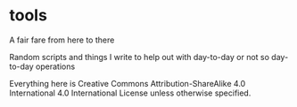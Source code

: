 # tools
A fair fare from here to there

Random scripts and things I write to help out with day-to-day or not so day-to-day operations

Everything here is Creative Commons Attribution-ShareAlike 4.0 International 4.0 International License unless otherwise specified.
